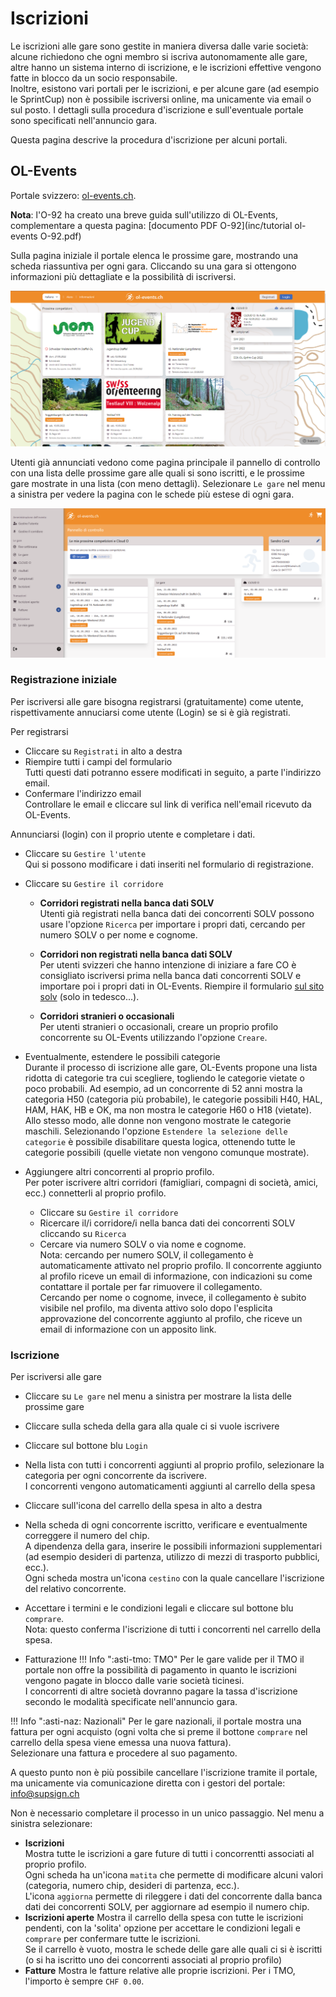 # Iscrizioni

Le iscrizioni alle gare sono gestite in maniera diversa dalle varie società: alcune richiedono che ogni membro si iscriva autonomamente alle gare, altre hanno un sistema interno di iscrizione, e le iscrizioni effettive vengono fatte in blocco da un socio responsabile.  
Inoltre, esistono vari portali per le iscrizioni, e per alcune gare (ad esempio le SprintCup) non è possibile iscriversi online, ma unicamente via email o sul posto. I dettagli sulla procedura d'iscrizione e sull'eventuale portale sono specificati nell'annuncio gara.  
  
Questa pagina descrive la procedura d'iscrizione per alcuni portali.

## OL-Events

Portale svizzero: [ol-events.ch](https://portal.ol-events.ch/it).

**Nota**: l'O-92 ha creato una breve guida sull'utilizzo di OL-Events, complementare a questa pagina: [documento PDF O-92](inc/tutorial ol-events O-92.pdf)


Sulla pagina iniziale il portale elenca le prossime gare, mostrando una scheda riassuntiva per ogni gara. Cliccando su una gara si ottengono informazioni più dettagliate e la possibilità di iscriversi.

![Homepage utente non registrato](inc/homeUtenteNonRegistrato.png)

Utenti già annunciati vedono come pagina principale il pannello di controllo con una lista delle prossime gare alle quali si sono iscritti, e le prossime gare mostrate in una lista (con meno dettagli). Selezionare `Le gare` nel menu a sinistra per vedere la pagina con le schede più estese di ogni gara.

![Homepage utente registrato](inc/homeUtenteRegistrato.png)


### Registrazione iniziale

Per iscriversi alle gare bisogna registrarsi (gratuitamente) come utente, rispettivamente annuciarsi come utente (Login) se si è già registrati.

Per registrarsi

- Cliccare su `Registrati` in alto a destra
- Riempire tutti i campi del formulario  
  Tutti questi dati potranno essere modificati in seguito, a parte l'indirizzo email.
- Confermare l'indirizzo email  
  Controllare le email e cliccare sul link di verifica nell'email ricevuto da OL-Events.

Annunciarsi (login) con il proprio utente e completare i dati.

- Cliccare su `Gestire l'utente`  
  Qui si possono modificare i dati inseriti nel formulario di registrazione.
- Cliccare su `Gestire il corridore`  

    - **Corridori registrati nella banca dati SOLV**  
    Utenti già registrati nella banca dati dei concorrenti SOLV possono usare l'opzione `Ricerca` per importare i propri dati, cercando per numero SOLV o per nome e cognome.  
  
    - **Corridori non registrati nella banca dati SOLV**  
    Per utenti svizzeri che hanno intenzione di iniziare a fare CO è consigliato iscriversi prima nella banca dati concorrenti SOLV e importare poi i propri dati in OL-Events. Riempire il formulario [sul sito solv](https://www.o-l.ch/cgi-bin/solvdb&competitor=newform) (solo in tedesco...).  
    
    - **Corridori stranieri o occasionali**  
    Per utenti stranieri o occasionali, creare un proprio profilo concorrente su OL-Events utilizzando l'opzione `Creare`.

- Eventualmente, estendere le possibili categorie  
  Durante il processo di iscrizione alle gare, OL-Events propone una lista ridotta di categorie tra cui scegliere, togliendo le categorie vietate o poco probabili. Ad esempio, ad un concorrente di 52 anni mostra la categoria H50 (categoria più probabile), le categorie possibili H40, HAL, HAM, HAK, HB e OK, ma non mostra le categorie H60 o H18 (vietate). Allo stesso modo, alle donne non vengono mostrate le categorie maschili.
  Selezionando l'opzione `Estendere la selezione delle categorie` è possibile disabilitare questa logica, ottenendo tutte le categorie possibili (quelle vietate non vengono comunque mostrate).

- Aggiungere altri concorrenti al proprio profilo.  
  Per poter iscrivere altri corridori (famigliari, compagni di società, amici, ecc.) connetterli al proprio profilo.
    - Cliccare su `Gestire il corridore`
    - Ricercare il/i corridore/i nella banca dati dei concorrenti SOLV cliccando su `Ricerca`
    - Cercare via numero SOLV o via nome e cognome.  
      Nota: cercando per numero SOLV, il collegamento è automaticamente attivato nel proprio profilo. Il concorrente aggiunto al profilo riceve un email di informazione, con indicazioni su come contattare il portale per far rimuovere il collegamento.  
      Cercando per nome o cognome, invece, il collegamento è subito visibile nel profilo, ma diventa attivo solo dopo l'esplicita approvazione del concorrente aggiunto al profilo, che riceve un email di informazione con un apposito link.

### Iscrizione

Per iscriversi alle gare

- Cliccare su `Le gare` nel menu a sinistra per mostrare la lista delle prossime gare
- Cliccare sulla scheda della gara alla quale ci si vuole iscrivere
- Cliccare sul bottone blu `Login`
- Nella lista con tutti i concorrenti aggiunti al proprio profilo, selezionare la categoria per ogni concorrente da iscrivere.  
  I concorrenti vengono automaticamenti aggiunti al carrello della spesa
- Cliccare sull'icona del carrello della spesa in alto a destra
- Nella scheda di ogni concorrente iscritto, verificare e eventualmente correggere il numero del chip.  
  A dipendenza della gara, inserire le possibili informazioni supplementari (ad esempio desideri di partenza, utilizzo di mezzi di trasporto pubblici, ecc.).  
  Ogni scheda mostra un'icona `cestino` con la quale cancellare l'iscrizione del relativo concorrente.
- Accettare i termini e le condizioni legali e cliccare sul bottone blu `comprare`.  
  Nota: questo conferma l'iscrizione di tutti i concorrenti nel carrello della spesa.

- Fatturazione
!!! Info ":asti-tmo: TMO"
    Per le gare valide per il TMO il portale non offre la possibilità di pagamento in quanto le iscrizioni vengono pagate in blocco dalle varie società ticinesi.  
    I concorrenti di altre società dovranno pagare la tassa d'iscrizione secondo le modalità specificate nell'annuncio gara.

!!! Info ":asti-naz: Nazionali"
    Per le gare nazionali, il portale mostra una fattura per ogni acquisto (ogni volta che si preme il bottone `comprare` nel carrello della spesa viene emessa una nuova fattura).  
    Selezionare una fattura e procedere al suo pagamento.

A questo punto non è più possibile cancellare l'iscrizione tramite il portale, ma unicamente via comunicazione diretta con i gestori del portale: [info@supsign.ch](mailto:info@supsign.ch)

Non è necessario completare il processo in un unico passaggio. Nel menu a sinistra selezionare:

- **Iscrizioni**  
  Mostra tutte le iscrizioni a gare future di tutti i concorrentti associati al proprio profilo.  
  Ogni scheda ha un'icona `matita` che permette di modificare alcuni valori (categoria, numero chip, desideri di partenza, ecc.).  
  L'icona `aggiorna` permette di rileggere i dati del concorrente dalla banca dati dei concorrenti SOLV, per aggiornare ad esempio il numero chip.
- **Iscrizioni aperte**
  Mostra il carrello della spesa con tutte le iscrizioni pendenti, con la 'solita' opzione per accettare le condizioni legali e `comprare` per confermare tutte le iscrizioni.  
  Se il carrello è vuoto, mostra le schede delle gare alle quali ci si è iscritti (o si ha iscritto uno dei concorrenti associati al proprio profilo)
- **Fatture**
  Mostra le fatture relative alle proprie iscrizioni. Per i TMO, l'importo è sempre `CHF 0.00`.
